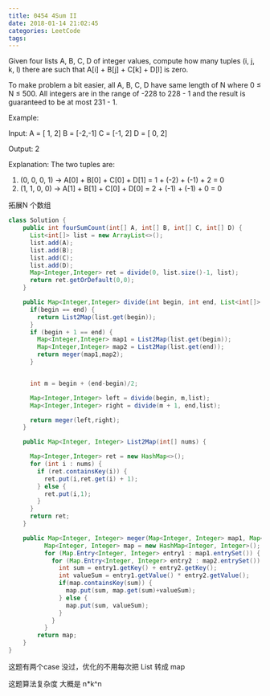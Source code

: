 ```yaml
---
title: 0454 4Sum II
date: 2018-01-14 21:02:45
categories: LeetCode
tags:
---
```


Given four lists A, B, C, D of integer values, compute how many tuples (i, j, k, l) there are such that A[i] + B[j] + C[k] + D[l] is zero.

To make problem a bit easier, all A, B, C, D have same length of N where 0 ≤ N ≤ 500. All integers are in the range of -228 to 228 - 1 and the result is guaranteed to be at most 231 - 1.

Example:

Input:
A = [ 1, 2]
B = [-2,-1]
C = [-1, 2]
D = [ 0, 2]

Output:
2

Explanation:
The two tuples are:
1. (0, 0, 0, 1) -> A[0] + B[0] + C[0] + D[1] = 1 + (-2) + (-1) + 2 = 0
2. (1, 1, 0, 0) -> A[1] + B[1] + C[0] + D[0] = 2 + (-1) + (-1) + 0 = 0

拓展N 个数组


```java
class Solution {
    public int fourSumCount(int[] A, int[] B, int[] C, int[] D) {
      List<int[]> list = new ArrayList<>();
      list.add(A);
      list.add(B);
      list.add(C);
      list.add(D);
      Map<Integer,Integer> ret = divide(0, list.size()-1, list);
      return ret.getOrDefault(0,0);
    }

    public Map<Integer,Integer> divide(int begin, int end, List<int[]> list) {
      if(begin == end) {
        return List2Map(list.get(begin));
      }
      if (begin + 1 == end) {
        Map<Integer,Integer> map1 = List2Map(list.get(begin));
        Map<Integer,Integer> map2 = List2Map(list.get(end));
        return meger(map1,map2);
      }


      int m = begin + (end-begin)/2;

      Map<Integer,Integer> left = divide(begin, m,list);
      Map<Integer,Integer> right = divide(m + 1, end,list);

      return meger(left,right);
    }

    public Map<Integer, Integer> List2Map(int[] nums) {

      Map<Integer,Integer> ret = new HashMap<>();
      for (int i : nums) {
        if (ret.containsKey(i)) {
          ret.put(i,ret.get(i) + 1);
        } else {
          ret.put(i,1);  
        }    
      }
      return ret;
    }

    public Map<Integer, Integer> meger(Map<Integer, Integer> map1, Map<Integer, Integer> map2)  {
          Map<Integer, Integer> map = new HashMap<Integer, Integer>();  
          for (Map.Entry<Integer, Integer> entry1 : map1.entrySet()) {
            for (Map.Entry<Integer, Integer> entry2 : map2.entrySet()) {
              int sum = entry1.getKey() + entry2.getKey();
              int valueSum = entry1.getValue() * entry2.getValue();
              if(map.containsKey(sum)) {
                map.put(sum, map.get(sum)+valueSum);
              } else {
                map.put(sum, valueSum);
              }
            }
          }
        return map;
    }    
}
```
这题有两个case 没过，优化的不用每次把 List 转成 map

这题算法复杂度 大概是 n*k^n
